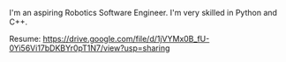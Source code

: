 I'm an aspiring Robotics Software Engineer. I'm very skilled in Python and C++. 

Resume: https://drive.google.com/file/d/1jVYMx0B_fU-0Yi56Vi17bDKBYr0pT1N7/view?usp=sharing
